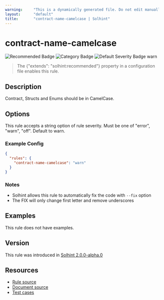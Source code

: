 ```yaml
---
warning:     "This is a dynamically generated file. Do not edit manually."
layout:      "default"
title:       "contract-name-camelcase | Solhint"
---
```


# contract-name-camelcase
![Recommended Badge](https://img.shields.io/badge/-Recommended-brightgreen)
![Category Badge](https://img.shields.io/badge/-Style%20Guide%20Rules-informational)
![Default Severity Badge warn](https://img.shields.io/badge/Default%20Severity-warn-yellow)
> The {"extends": "solhint:recommended"} property in a configuration file enables this rule.


## Description
Contract, Structs and Enums should be in CamelCase.

## Options
This rule accepts a string option of rule severity. Must be one of "error", "warn", "off". Default to warn.

### Example Config
```json
{
  "rules": {
    "contract-name-camelcase": "warn"
  }
}
```

### Notes
- Solhint allows this rule to automatically fix the code with `--fix` option
- The FIX will only change first letter and remove underscores

## Examples
This rule does not have examples.

## Version
This rule was introduced in [Solhint 2.0.0-alpha.0](https://github.com/protofire/solhint/tree/v2.0.0-alpha.0)

## Resources
- [Rule source](https://github.com/protofire/solhint/tree/master/lib/rules/naming/contract-name-camelcase.js)
- [Document source](https://github.com/protofire/solhint/tree/master/docs/rules/naming/contract-name-camelcase.md)
- [Test cases](https://github.com/protofire/solhint/tree/master/test/rules/naming/contract-name-camelcase.js)
